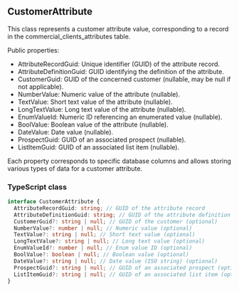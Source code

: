﻿## CustomerAttribute

This class represents a customer attribute value, corresponding to a record in the commercial_clients_attributes table.

Public properties:

- AttributeRecordGuid: Unique identifier (GUID) of the attribute record.
- AttributeDefinitionGuid: GUID identifying the definition of the attribute.
- CustomerGuid: GUID of the concerned customer (nullable, may be null if not applicable).
- NumberValue: Numeric value of the attribute (nullable).
- TextValue: Short text value of the attribute (nullable).
- LongTextValue: Long text value of the attribute (nullable).
- EnumValueId: Numeric ID referencing an enumerated value (nullable).
- BoolValue: Boolean value of the attribute (nullable).
- DateValue: Date value (nullable).
- ProspectGuid: GUID of an associated prospect (nullable).
- ListItemGuid: GUID of an associated list item (nullable).

Each property corresponds to specific database columns and allows storing various types of data for a customer attribute.

### TypeScript class
```typescript
interface CustomerAttribute {
  AttributeRecordGuid: string; // GUID of the attribute record
  AttributeDefinitionGuid: string; // GUID of the attribute definition
  CustomerGuid?: string | null; // GUID of the customer (optional)
  NumberValue?: number | null; // Numeric value (optional)
  TextValue?: string | null; // Short text value (optional)
  LongTextValue?: string | null; // Long text value (optional)
  EnumValueId?: number | null; // Enum value ID (optional)
  BoolValue?: boolean | null; // Boolean value (optional)
  DateValue?: string | null; // Date value (ISO string) (optional)
  ProspectGuid?: string | null; // GUID of an associated prospect (optional)
  ListItemGuid?: string | null; // GUID of an associated list item (optional)
}
```